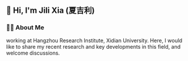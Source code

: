 ## 👋 Hi, I'm Jili Xia (夏吉利)

### 🤞🏻 About Me

working at Hangzhou Research Institute, Xidian University. Here, I would like to share my recent research and key developments in this field, and welcome discussions.

<!--
**Shavanti/Shavanti** is a ✨ _special_ ✨ repository because its `README.md` (this file) appears on your GitHub profile.
- 

